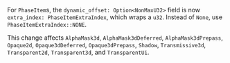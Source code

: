 For `PhaseItem`s, the `dynamic_offset: Option<NonMaxU32>` field is now `extra_index: PhaseItemExtraIndex`, which wraps a `u32`. Instead of `None`, use `PhaseItemExtraIndex::NONE`.

This change affects `AlphaMask3d`, `AlphaMask3dDeferred`, `AlphaMask3dPrepass`, `Opaque2d`, `Opaque3dDeferred`, `Opaque3dPrepass`, `Shadow`, `Transmissive3d`, `Transparent2d`, `Transparent3d`, and `TransparentUi`.

